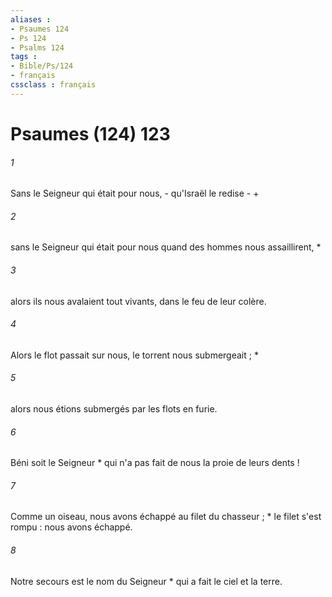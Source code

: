 ```yaml
---
aliases : 
- Psaumes 124
- Ps 124
- Psalms 124
tags : 
- Bible/Ps/124
- français
cssclass : français
---
```


# Psaumes (124) 123

###### 1
Sans le Seigneur qui était pour nous, - qu'Israël le redise - +
###### 2
sans le Seigneur qui était pour nous quand des hommes nous assaillirent, *
###### 3
alors ils nous avalaient tout vivants, dans le feu de leur colère.
###### 4
Alors le flot passait sur nous, le torrent nous submergeait ; *
###### 5
alors nous étions submergés par les flots en furie.
###### 6
Béni soit le Seigneur * qui n'a pas fait de nous la proie de leurs dents !
###### 7
Comme un oiseau, nous avons échappé au filet du chasseur ; * le filet s'est rompu : nous avons échappé.
###### 8
Notre secours est le nom du Seigneur * qui a fait le ciel et la terre.
